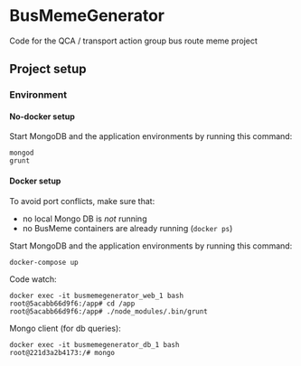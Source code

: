 # BusMemeGenerator
Code for the QCA / transport action group bus route meme project

## Project setup

### Environment

#### No-docker setup

Start MongoDB and the application environments by running this command:

```
mongod
grunt
```

#### Docker setup

To avoid port conflicts, make sure that:
* no local Mongo DB is *not* running
* no BusMeme containers are already running (`docker ps`)

Start MongoDB and the application environments by running this command:
```
docker-compose up
```

Code watch:

```
docker exec -it busmemegenerator_web_1 bash
root@5acabb66d9f6:/app# cd /app
root@5acabb66d9f6:/app# ./node_modules/.bin/grunt
```

Mongo client (for db queries): 
```
docker exec -it busmemegenerator_db_1 bash
root@221d3a2b4173:/# mongo
```
